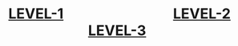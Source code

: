 # [LEVEL-1](https://github.com/user9-21/learn-to-earn-cloud-security/tree/main/Level-1) &nbsp; &nbsp; &nbsp; &nbsp; &nbsp; &nbsp; &nbsp; &nbsp; &nbsp; &nbsp; &nbsp; &nbsp; &nbsp; &nbsp; &nbsp; &nbsp; [LEVEL-2](https://github.com/user9-21/learn-to-earn-cloud-security/tree/main/Level-2) &nbsp; &nbsp; &nbsp; &nbsp; &nbsp; &nbsp; &nbsp; &nbsp; &nbsp; &nbsp; &nbsp; &nbsp; &nbsp; &nbsp; &nbsp; &nbsp; [LEVEL-3](https://github.com/user9-21/learn-to-earn-cloud-security/tree/main/Level-3)
